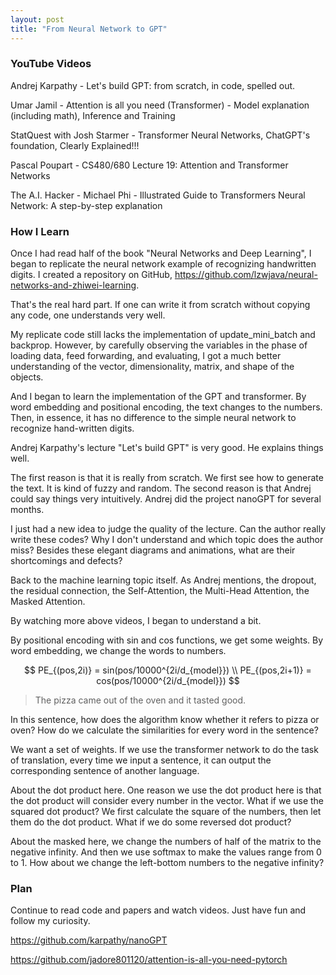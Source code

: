 ```yaml
---
layout: post
title: "From Neural Network to GPT"
---
```


### YouTube Videos

Andrej Karpathy - Let's build GPT: from scratch, in code, spelled out.

Umar Jamil - Attention is all you need (Transformer) - Model explanation (including math), Inference and Training

StatQuest with Josh Starmer - Transformer Neural Networks, ChatGPT's foundation, Clearly Explained!!!

Pascal Poupart - CS480/680 Lecture 19: Attention and Transformer Networks

The A.I. Hacker - Michael Phi - Illustrated Guide to Transformers Neural Network: A step-by-step explanation

### How I Learn

Once I had read half of the book "Neural Networks and Deep Learning", I began to replicate the neural network example of recognizing handwritten digits. I created a repository on GitHub, https://github.com/lzwjava/neural-networks-and-zhiwei-learning.

That's the real hard part. If one can write it from scratch without copying any code, one understands very well. 

My replicate code still lacks the implementation of update_mini_batch and backprop. However, by carefully observing the variables in the phase of loading data, feed forwarding, and evaluating, I got a much better understanding of the vector, dimensionality, matrix, and shape of the objects. 

And I began to learn the implementation of the GPT and transformer. By word embedding and positional encoding, the text changes to the numbers. Then, in essence, it has no difference to the simple neural network to recognize hand-written digits. 

Andrej Karpathy's lecture "Let's build GPT" is very good. He explains things well.

The first reason is that it is really from scratch. We first see how to generate the text. It is kind of fuzzy and random. The second reason is that Andrej could say things very intuitively. Andrej did the project nanoGPT for several months. 

I just had a new idea to judge the quality of the lecture. Can the author really write these codes? Why I don't understand and which topic does the author miss? Besides these elegant diagrams and animations, what are their shortcomings and defects? 

Back to the machine learning topic itself. As Andrej mentions, the dropout, the residual connection, the Self-Attention, the Multi-Head Attention, the Masked Attention. 

By watching more above videos, I began to understand a bit.

By positional encoding with sin and cos functions, we get some weights. By word embedding, we change the words to numbers. 

$$
    PE_{(pos,2i)} = sin(pos/10000^{2i/d_{model}}) \\
    PE_{(pos,2i+1)} = cos(pos/10000^{2i/d_{model}}) 
$$

> The pizza came out of the oven and it tasted good.

In this sentence, how does the algorithm know whether it refers to pizza or oven? How do we calculate the similarities for every word in the sentence?

We want a set of weights. If we use the transformer network to do the task of translation, every time we input a sentence, it can output the corresponding sentence of another language. 

About the dot product here. One reason we use the dot product here is that the dot product will consider every number in the vector. What if we use the squared dot product? We first calculate the square of the numbers, then let them do the dot product. What if we do some reversed dot product? 

About the masked here, we change the numbers of half of the matrix to the negative infinity. And then we use softmax to make the values range from 0 to 1. How about we change the left-bottom numbers to the negative infinity?

### Plan

Continue to read code and papers and watch videos. Just have fun and follow my curiosity.

https://github.com/karpathy/nanoGPT

https://github.com/jadore801120/attention-is-all-you-need-pytorch
